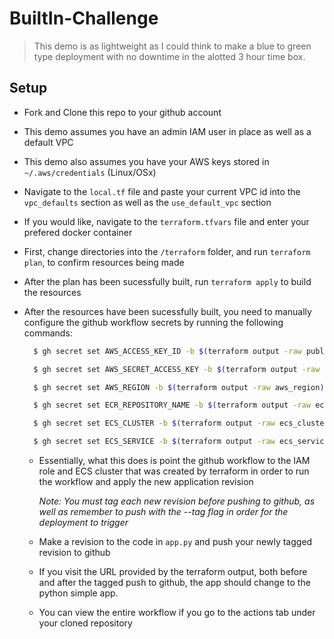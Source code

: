 # BuiltIn-Challenge

> This demo is as lightweight as I could think to make a blue to green type deployment with no downtime in the alotted 3 hour time box.

## Setup

- Fork and Clone this repo to your github account

- This demo assumes you have an admin IAM user in place as well as a default VPC

- This demo also assumes you have your AWS keys stored in `~/.aws/credentials` (Linux/OSx)

- Navigate to the `local.tf` file and paste your current VPC id into the `vpc_defaults` section as well as the `use_default_vpc` section

- If you would like, navigate to the `terraform.tfvars` file and enter your prefered docker container

- First, change directories into the `/terraform` folder, and run `terraform plan`, to confirm resources being made

- After the plan has been sucessfully built, run `terraform apply` to build the resources

- After the resources have been sucessfully built, you need to manually configure the github workflow secrets by running the following commands:

  ```BASH
    $ gh secret set AWS_ACCESS_KEY_ID -b $(terraform output -raw publisher_access_key)

    $ gh secret set AWS_SECRET_ACCESS_KEY -b $(terraform output -raw publisher_secret_key)

    $ gh secret set AWS_REGION -b $(terraform output -raw aws_region)

    $ gh secret set ECR_REPOSITORY_NAME -b $(terraform output -raw ecr_repository_name)

    $ gh secret set ECS_CLUSTER -b $(terraform output -raw ecs_cluster)

    $ gh secret set ECS_SERVICE -b $(terraform output -raw ecs_service)
  ```

  - Essentially, what this does is point the github workflow to the IAM role and ECS cluster that was created by terraform in order to run the workflow and apply the new application revision

    *Note: You must tag each new revision before pushing to github, as well as remember to push with the --tag flag in order for the deployment to trigger*

  - Make a revision to the code in `app.py` and push your newly tagged revision to github

  - If you visit the URL provided by the terraform output, both before and after the tagged push to github, the app should change to the python simple app.

  - You can view the entire workflow if you go to the actions tab under your cloned repository
